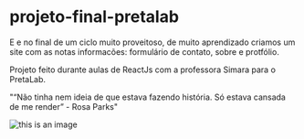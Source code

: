 # projeto-final-pretalab

E e no final de um ciclo muito proveitoso, de muito aprendizado criamos um site com as notas informacões: formulário de contato, sobre e protfólio.

Projeto feito durante aulas de ReactJs com a professora Simara para o PretaLab.

"“Não tinha nem ideia de que estava fazendo história. Só estava cansada de me render” - Rosa Parks"

![this is an image](https://www.linkedin.com/in/zulenice-pereira-84535536/overlay/background-image/)
